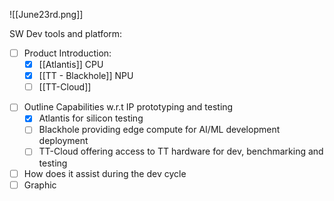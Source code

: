   ![[June23rd.png]]

SW Dev tools and platform:
- [ ] Product Introduction:
	- [x] [[Atlantis]] CPU
	- [x] [[TT - Blackhole]] NPU
	- [ ] [[TT-Cloud]]
+ [ ] Outline Capabilities w.r.t IP prototyping and testing
	+ [x] Atlantis for silicon testing
	+ [ ] Blackhole providing edge compute for AI/ML development deployment
	+ [ ] TT-Cloud offering access to TT hardware for dev, benchmarking and testing
+ [ ] How does it assist during the dev cycle
+ [ ] Graphic
